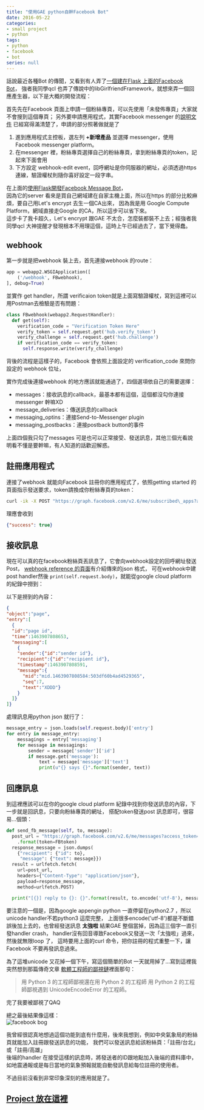 ```yaml
---
title: "使用GAE python自幹Facebook Bot"
date: 2016-05-22
categories:
- small project
- python
tags:
- python
- facebook
- bot
series: null
---
```


話說最近各種Bot 的傳聞，又看到有人弄了[一個建在Flask 上面的Facebook Bot](http://enginebai.logdown.com/posts/733000/python-facebook-bot)，
強者我同學qcl 也弄了傳說中的libGirlfriendFramework，就想來弄一個回應產生器，以下是大概的開發流程：  
<!--more-->

首先先在Facebook 頁面上申請一個粉絲專頁，可以先使用「未發佈專頁」大家就不會搜到這個專頁；
另外要申請應用程式，其實Facebook messenger 的[說明文件](https://developers.facebook.com/docs/messenger-platform/quickstart)
已經寫得滿清楚了，申請的部分照著做就是了  

1. 進到應用程式主控板，選左列 **+新增產品** 並選擇 messenger，使用Facebook messenger platform。  
2. 在messenger 裡，粉絲專頁選擇自己的粉絲專頁，拿到粉絲專頁的token，記起來下面會用
3. 下方設定 webhook-edit event，回呼網址是你伺服器的網址，必須透過https 連線，驗證權杖則隨你喜好設定一段字串。  

在上面的[使用Flask開發Facebook Message Bot](http://enginebai.logdown.com/posts/733000/python-facebook-bot)，  
因為它的server 看來是買自己網域建在自家主機上面，所以在https 的部分比較麻煩，要自己用Let's encrypt 去生一個CA出來，
因為我是用 Google Compute Platform，網域直接走Google 的CA，所以這步可以省下來。  
這步卡了我卡超久，Let's encrypt 跟GAE 不太合，怎麼裝都裝不上去；經強者我同學qcl 大神提醒才發現根本不用理這個，這時上午已經過去了，當下覺得蠢。  

## webhook
第一步就是把webhook 裝上去，首先連接webhook 的route：  
```python
app = webapp2.WSGIApplication([  
    ('/webhook', FBwebhook),  
], debug=True)    
```
並實作 get handler，所謂 verificaion token就是上面寫驗證權杖，寫到這裡可以用Postman去檢驗是否有問題：  
```python
class FBwebhook(webapp2.RequestHandler):
  def get(self):
    verification_code = "Verification Token Here"
    verify_token = self.request.get('hub.verify_token')
    verify_challenge = self.request.get('hub.challenge')
    if verification_code == verify_token:
      self.response.write(verify_challenge)
```
背後的流程是這樣子的，Facebook 會依照上面設定的 verification\_code 來問你設定的 webhook 位址，

實作完成後連接webhook 的地方應該就能通過了，四個選項依自己的需要選擇： 
* messages：接收訊息的callback，最基本都有這個，這個都沒勾你連接messenger 幹嘛XD
* message\_deliveries：傳送訊息的callback
* messaging\_optins：連接Send-to-Messenger plugin
* messaging\_postbacks：連接postback button的事件

上面四個我只勾了messages 可是也可以正常接受、發送訊息，其他三個光看說明看不懂是要幹嘛，有人知道的話歡迎解惑。  

## 註冊應用程式
連接了webhook 就能向Facebook 註冊你的應用程式了，依照getting started 的頁面指示發送要求，token請換成你粉絲專頁的token：  
```bash
curl -ik -X POST "https://graph.facebook.com/v2.6/me/subscribed\_apps?access\_token=<token>   
```
理應會收到  
```json
{"success": true}
```

## 接收訊息
現在可以真的在facebook粉絲頁丟訊息了，它會向webhook設定的回呼網址發送Post，
[webhook reference 的頁面](https://developers.facebook.com/docs/messenger-platform/reference/webhook-events/)有介紹傳來的json 格式，
可在webhook中建post handler然後 `print(self.request.body)`，就能從google cloud platform 的紀錄中撈到：  

以下是撈到的內容：  
```json
{
"object":"page",
"entry":[
  {
  "id":"page id",
  "time":1463907808653,
  "messaging":[
    {
    "sender":{"id":"sender id"},
    "recipient":{"id":"recipient id"},
    "timestamp":1463907808591,
    "message":{
      "mid":"mid.1463907808584:503df60b4ad4529365",
      "seq":7,
      "text":"XDDD"}
    }
  ]}
]}
```
處理訊息用python json 就行了：   
```python
message_entry = json.loads(self.request.body)['entry']
for entry in message_entry:
    messagings = entry['messaging']
    for message in messagings:
        sender = message['sender']['id']
        if message.get('message'):
            text = message['message']['text']
            print(u"{} says {}".format(sender, text))
```

## 回應訊息
到這裡應該可以在你的google cloud platform 紀錄中找到你發送訊息的內容，下一步就是回訊息，只要向粉絲專頁的網址，
搭配token發送post 訊息即可，很容易…個頭：  
```python
def send_fb_message(self, to, message):
  post_url = "https://graph.facebook.com/v2.6/me/messages?access_token={token}"
    .format(token=FBtoken)
  response_message = json.dumps(
    {"recipient": {"id": to},
     "message": {"text": message}})
  result = urlfetch.fetch(
    url=post_url,
    headers={"Content-Type": "application/json"},
    payload=response_message,
    method=urlfetch.POST)

  print("[{}] reply to {}: {}".format(result, to.encode('utf-8'), message))
```

要注意的一個是，因為google appengin python 一直停留在python2.7 ，所以unicode handler不若python3 這麼完整，
上面很多encode('utf-8')都是不斷錯誤後加上去的，也曾經發送訊息 **太強啦** 結果GAE 整個當掉，因為這三個字一直引發handler crash，
handler沒有回音導致Facebook又發送一次「太強啦」過來，然後就無限loop 了，
這時要用上面的curl 命令，把你註冊的程式重整一下，讓Facebook 不要再發訊息過來。  

為了這堆unicode 又花掉一個下午，寫這個簡單的Bot 一天就用掉了…寫到這裡我突然想到那篇傳奇文章
[軟體工程師的鄙視鏈](https://vinta.ws/blog/695)裡面那句：  

> 用 Python 3 的工程師鄙視還在用 Python 2 的工程師
> 用 Python 2 的工程師鄙視遇到 UnicodeEncodeError 的工程師。  

完了我要被鄙視了QAQ  

總之最後結果像這樣：  
![facebook bog](/images/posts/facebook_bot.png)

我曾經很認真地想過這個功能到底有什麼用，後來我想到，例如中央氣象局的粉絲頁就能加入註冊跟發送訊息的功能，
我們可以發送訊息給該粉絲頁：「註冊/台北」或「註冊/高雄」  
後端的handler 在接受這樣的訊息時，將發送者的ID跟地點加入後端的資料庫中，如地震通報或是每日當地的氣象預報就能自動發訊息給每位註冊的使用者。   

不過目前沒看到非常印象深刻的應用就是了。  

## [Project 放在這裡](https://github.com/yodalee/IPban-bot)